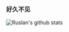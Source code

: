 ### 好久不见

![Ruslan's github stats](https://github-readme-stats.vercel.app/api?username=byrvr&include_all_commits=true&show_icons=true)
